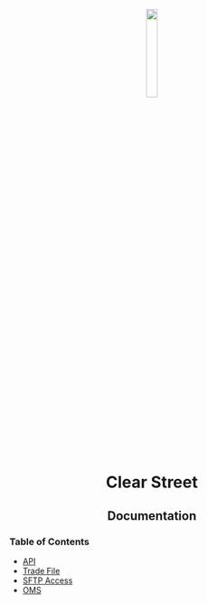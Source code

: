 <div class="center">
<p align="center"><img src="https://user-images.githubusercontent.com/523933/49741959-91a1da00-fc65-11e8-911f-521331f87174.png" align="center" width="20%" height="20%"></p>
  <h1 align="center">Clear Street</h1>
  <p align="center">
  	<h2 align="center">
    	Documentation
  	</h2>
	</p>
</div>

### Table of Contents
 - [API](https://clear-street.github.io/docs)
 - [Trade File](/trade_file.md)
 - [SFTP Access](/sftp.md)
 - [OMS](/oms.md)

